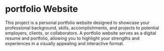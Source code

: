 # portfolio Website 
This project is a personal portfolio website designed to showcase your professional background, skills, accomplishments, and projects to potential employers, clients, or collaborators. A portfolio website serves as a digital resume and portfolio, allowing you to highlight your strengths and experiences in a visually appealing and interactive format.

